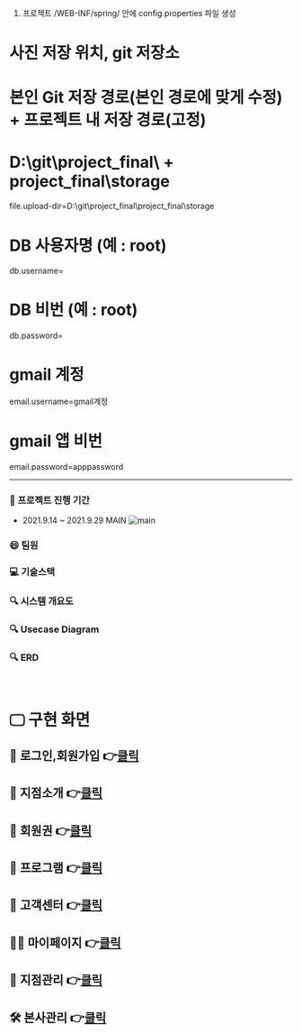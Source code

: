 
1. 프로젝트 /WEB-INF/spring/ 안에 config.properties 파일 생성

  # 사진 저장 위치, git 저장소
  # 본인 Git 저장 경로(본인 경로에 맞게 수정) + 프로젝트 내 저장 경로(고정) 
  # D:\\git\\project_final\\ + project_final\\storage
  file.upload-dir=D:\\git\\project_final\\project_final\\storage

  # DB 사용자명 (예 : root)
  db.username=
  # DB 비번 (예 : root)
  db.password=
  # gmail 계정
  email.username=gmail계정
  # gmail 앱 비번
  email.password=apppassword



---

### :date: 프로젝트 진행 기간
- 2021.9.14 ~ 2021.9.29
MAIN
![main](https://github.com/user-attachments/assets/2babbaa9-5f1e-47e1-bf73-67fefc05c85f)

### :smile: 팀원
  
### :computer: 기술스택

### :mag: 시스템 개요도

### :mag: Usecase Diagram

### :mag: ERD

<br>

# 🖵 구현 화면
## 👦 로그인,회원가입 👉[클릭](./docs/student.md)
## 🏢 지점소개 👉[클릭](./docs/student.md)
## 🎫 회원권 👉[클릭](./docs/student.md)
## 📅 프로그램 👉[클릭](./docs/admin.md)
## 💌 고객센터 👉[클릭](./docs/professor.md)
## 🙍‍♂️ 마이페이지 👉[클릭](./docs/student.md)
## 🔨 지점관리 👉[클릭](./docs/student.md)
## 🛠 본사관리 👉[클릭](./docs/student.md)

